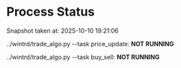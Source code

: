 # Process Status

Snapshot taken at: 2025-10-10 19:21:06

../wintrd/trade_algo.py --task price_update: **NOT RUNNING**

../wintrd/trade_algo.py --task buy_sell: **NOT RUNNING**

